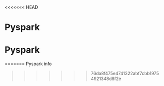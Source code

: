<<<<<<< HEAD
# Pyspark
# Pyspark
=======
Pyspark info
>>>>>>> 76da8f475e4741322abf7cbb19754921348d8f2e
